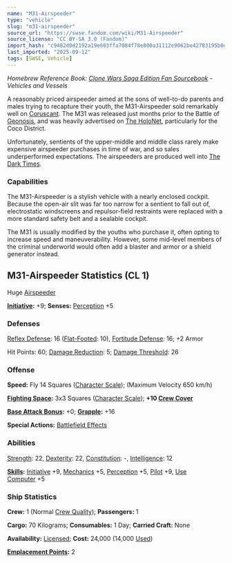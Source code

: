 ```yaml
---
name: "M31-Airspeeder"
type: "vehicle"
slug: "m31-airspeeder"
source_url: "https://swse.fandom.com/wiki/M31-Airspeeder"
source_license: "CC BY-SA 3.0 (Fandom)"
import_hash: "c9482d0d2192a19e603ffa7084f78e800a31112e9062be42783195b0d36a4eae"
last_imported: "2025-09-12"
tags: [SWSE, Vehicle]
---
```

*Homebrew Reference Book: [Clone Wars Saga Edition Fan Sourcebook](https://swse.fandom.com/wiki/Clone_Wars_Saga_Edition_Fan_Sourcebook) - Vehicles and Vessels*

A reasonably priced airspeeder aimed at the sons of well-to-do parents and males trying to recapture their youth, the M31-Airspeeder sold remarkably well on [Coruscant](https://swse.fandom.com/wiki/Coruscant). The M31 was released just months prior to the Battle of [Geonosis](https://swse.fandom.com/wiki/Geonosis), and was heavily advertised on [The HoloNet](https://swse.fandom.com/wiki/The_HoloNet), particularly for the Coco District. 

Unfortunately, sentients of the upper-middle and middle class rarely make expensive airspeeder purchases in time of war, and so sales underperformed expectations. The airspeeders are produced well into [The Dark Times](https://swse.fandom.com/wiki/The_Dark_Times). 
### Capabilities
The M31-Airspeeder is a stylish vehicle with a nearly enclosed cockpit. Because the open-air slit was far too narrow for a sentient to fall out of, electrostatic windscreens and repulsor-field restraints were replaced with a more standard safety belt and a sealable cockpit.

The M31 is usually modified by the youths who purchase it, often opting to increase speed and maneuverability. However, some mid-level members of the criminal underworld would often add a blaster and armor or a shield generator instead.
## M31-Airspeeder Statistics (CL 1)
Huge [Airspeeder](https://swse.fandom.com/wiki/Airspeeder)

**[Initiative](https://swse.fandom.com/wiki/Initiative):** +9; **Senses:** [Perception](https://swse.fandom.com/wiki/Perception) +5
### Defenses
[Reflex Defense](https://swse.fandom.com/wiki/Reflex_Defense_(Vehicles)): 16 ([Flat-Footed](https://swse.fandom.com/wiki/Flat-Footed): 10), [Fortitude Defense](https://swse.fandom.com/wiki/Fortitude_Defense_(Vehicles)): 16; +2 Armor

Hit Points: 60; [Damage Reduction](https://swse.fandom.com/wiki/Damage_Reduction): 5; [Damage Threshold](https://swse.fandom.com/wiki/Damage_Threshold_(Vehicles)): 26
### Offense
**Speed:** Fly 14 Squares ([Character Scale](https://swse.fandom.com/wiki/Character_Scale)); (Maximum Velocity 650 km/h)

**[Fighting Space](https://swse.fandom.com/wiki/Fighting_Space):** 3x3 Squares ([Character Scale](https://swse.fandom.com/wiki/Character_Scale)); **+10 [Crew Cover](https://swse.fandom.com/wiki/Crew_Cover)**

**[Base Attack Bonus](https://swse.fandom.com/wiki/Base_Attack_Bonus):** +0; **[Grapple](https://swse.fandom.com/wiki/Grapple):** +16

**Special Actions:** [Battlefield Effects](https://swse.fandom.com/wiki/Battlefield_Effects)
### Abilities
[Strength](https://swse.fandom.com/wiki/Strength): 22, [Dexterity](https://swse.fandom.com/wiki/Dexterity): 22, [Constitution](https://swse.fandom.com/wiki/Constitution): -, [Intelligence](https://swse.fandom.com/wiki/Intelligence): 12

**[Skills](https://swse.fandom.com/wiki/Skills):** [Initiative](https://swse.fandom.com/wiki/Initiative) +9, [Mechanics](https://swse.fandom.com/wiki/Mechanics) +5, [Perception](https://swse.fandom.com/wiki/Perception) +5, [Pilot](https://swse.fandom.com/wiki/Pilot) +9, [Use Computer](https://swse.fandom.com/wiki/Use_Computer) +5
### Ship Statistics
**Crew:** 1 (Normal [Crew Quality](https://swse.fandom.com/wiki/Crew_Quality)); **Passengers:** 1

**Cargo:** 70 Kilograms; **Consumables:** 1 Day; **Carried Craft:** None

**Availability:** [Licensed](https://swse.fandom.com/wiki/Licensed); **Cost:** 24,000 (14,000 [Used](https://swse.fandom.com/wiki/Used))

**[Emplacement Points](https://swse.fandom.com/wiki/Emplacement_Points):** 2